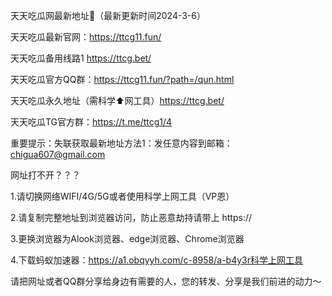 天天吃瓜网最新地址👋（最新更新时间2024-3-6）

天天吃瓜最新官网：https://ttcg11.fun/

天天吃瓜备用线路1 https://ttcg.bet/

天天吃瓜官方QQ群：https://ttcg11.fun/?path=/qun.html

天天吃瓜永久地址（需科学⬆️网工具）https://ttcg.bet/

天天吃瓜TG官方群：https://t.me/ttcg1/4

重要提示：失联获取最新地址方法1：发任意内容到邮箱：chigua607@gmail.com

网址打不开？？？

1.请切换网络WIFI/4G/5G或者使用科学上网工具（VP恩）

2.请复制完整地址到浏览器访问，防止恶意劫持请带上 https://

3.更换浏览器为Alook浏览器、edge浏览器、Chrome浏览器

4.下载蚂蚁加速器：https://a1.obqyyh.com/c-8958/a-b4y3r科学上网工具

请把网址或者QQ群分享给身边有需要的人，您的转发、分享是我们前进的动力～
